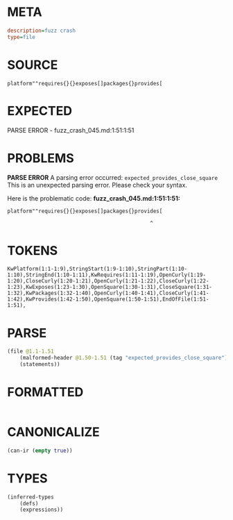 # META
~~~ini
description=fuzz crash
type=file
~~~
# SOURCE
~~~roc
platform""requires{}{}exposes[]packages{}provides[
~~~
# EXPECTED
PARSE ERROR - fuzz_crash_045.md:1:51:1:51
# PROBLEMS
**PARSE ERROR**
A parsing error occurred: `expected_provides_close_square`
This is an unexpected parsing error. Please check your syntax.

Here is the problematic code:
**fuzz_crash_045.md:1:51:1:51:**
```roc
platform""requires{}{}exposes[]packages{}provides[
```
                                                  ^


# TOKENS
~~~zig
KwPlatform(1:1-1:9),StringStart(1:9-1:10),StringPart(1:10-1:10),StringEnd(1:10-1:11),KwRequires(1:11-1:19),OpenCurly(1:19-1:20),CloseCurly(1:20-1:21),OpenCurly(1:21-1:22),CloseCurly(1:22-1:23),KwExposes(1:23-1:30),OpenSquare(1:30-1:31),CloseSquare(1:31-1:32),KwPackages(1:32-1:40),OpenCurly(1:40-1:41),CloseCurly(1:41-1:42),KwProvides(1:42-1:50),OpenSquare(1:50-1:51),EndOfFile(1:51-1:51),
~~~
# PARSE
~~~clojure
(file @1.1-1.51
	(malformed-header @1.50-1.51 (tag "expected_provides_close_square"))
	(statements))
~~~
# FORMATTED
~~~roc

~~~
# CANONICALIZE
~~~clojure
(can-ir (empty true))
~~~
# TYPES
~~~clojure
(inferred-types
	(defs)
	(expressions))
~~~
